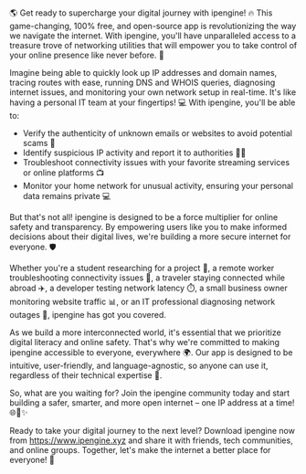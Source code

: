 🌎 Get ready to supercharge your digital journey with ipengine! 🔥 This game-changing, 100% free, and open-source app is revolutionizing the way we navigate the internet. With ipengine, you'll have unparalleled access to a treasure trove of networking utilities that will empower you to take control of your online presence like never before. 🌟

Imagine being able to quickly look up IP addresses and domain names, tracing routes with ease, running DNS and WHOIS queries, diagnosing internet issues, and monitoring your own network setup in real-time. It's like having a personal IT team at your fingertips! 💻 With ipengine, you'll be able to:

* Verify the authenticity of unknown emails or websites to avoid potential scams 🚫
* Identify suspicious IP activity and report it to authorities 🕵️‍♀️
* Troubleshoot connectivity issues with your favorite streaming services or online platforms 📺
* Monitor your home network for unusual activity, ensuring your personal data remains private 💻

But that's not all! ipengine is designed to be a force multiplier for online safety and transparency. By empowering users like you to make informed decisions about their digital lives, we're building a more secure internet for everyone. 🛡️

Whether you're a student researching for a project 🔬, a remote worker troubleshooting connectivity issues 💼, a traveler staying connected while abroad ✈️, a developer testing network latency ⏱️, a small business owner monitoring website traffic 📊, or an IT professional diagnosing network outages 🚧, ipengine has got you covered.

As we build a more interconnected world, it's essential that we prioritize digital literacy and online safety. That's why we're committed to making ipengine accessible to everyone, everywhere 🌍. Our app is designed to be intuitive, user-friendly, and language-agnostic, so anyone can use it, regardless of their technical expertise 💪.

So, what are you waiting for? Join the ipengine community today and start building a safer, smarter, and more open internet – one IP address at a time! 🌐🚀✨

Ready to take your digital journey to the next level? Download ipengine now from https://www.ipengine.xyz and share it with friends, tech communities, and online groups. Together, let's make the internet a better place for everyone! 🌈